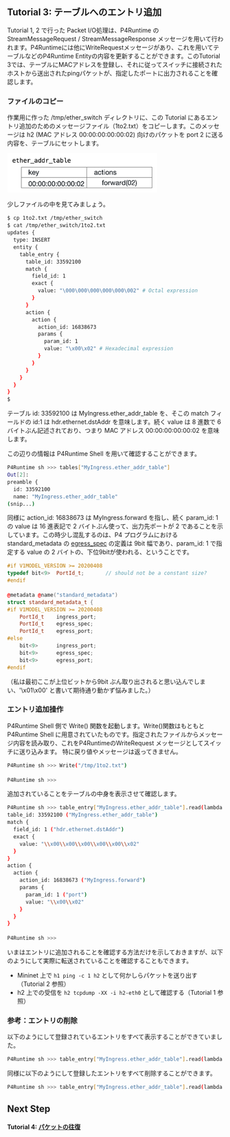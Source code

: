 ## Tutorial 3: テーブルへのエントリ追加

Tutorial 1, 2 で行った Packet I/O処理は、P4Runtime のStreamMessageRequest / StreamMessageResponse メッセージを用いて行われます。P4Runtimeには他にWriteRequestメッセージがあり、これを用いてテーブルなどのP4Runtime Entityの内容を更新することができます。このTutorial 3では、テーブルにMACアドレスを登録し、それに従ってスイッチに接続されたホストから送出されたpingパケットが、指定したポートに出力されることを確認します。

### ファイルのコピー

作業用に作った /tmp/ether_switch ディレクトリに、この Tutorial にあるエントリ追加のためのメッセージファイル（1to2.txt）をコピーします。このメッセージは h2 (MAC アドレス 00:00:00:00:00:02) 向けのパケットを port 2 に送る内容を、テーブルにセットします。

<img src="../t3_table.png" alt="attach:(table entry)" title="Table Entry" width="350">

少しファイルの中を見てみましょう。

```bash
$ cp 1to2.txt /tmp/ether_switch
$ cat /tmp/ether_switch/1to2.txt 
updates {
  type: INSERT
  entity {
    table_entry {
      table_id: 33592100
      match {
        field_id: 1
        exact {
          value: "\000\000\000\000\000\002" # Octal expression 
        }
      }
      action {
        action {
          action_id: 16838673
          params {
            param_id: 1 
            value: "\x00\x02" # Hexadecimal expression 
          }
        }
      }
    }
  }
}
$
```

テーブル id: 33592100 は MyIngress.ether_addr_table を、そこの match フィールドの id:1 は hdr.ethernet.dstAddr を意味します。続く value は 8 進数で 6 バイトぶん記述されており、つまり MAC アドレス 00:00:00:00:00:02 を意味します。

この辺りの情報は P4Runtime Shell を用いて確認することができます。

```bash
P4Runtime sh >>> tables["MyIngress.ether_addr_table"] 
Out[2]: 
preamble {
  id: 33592100
  name: "MyIngress.ether_addr_table"
(snip...)
```

同様に action_id: 16838673 は MyIngress.forward を指し、続く param_id: 1 の value は 16 進表記で 2 バイトぶん使って、出力先ポートが 2 であることを示しています。この時少し混乱するのは、P4 プログラムにおける standard_metadata の [egress_spec](https://github.com/p4lang/p4c/blob/master/p4include/v1model.p4#L80) の定義は 9bit 幅であり、param_id: 1 で指定する value の 2 バイトの、下位9bitが使われる、ということです。

```C++
#if V1MODEL_VERSION >= 20200408
typedef bit<9>  PortId_t;       // should not be a constant size?
#endif

@metadata @name("standard_metadata")
struct standard_metadata_t {
#if V1MODEL_VERSION >= 20200408
    PortId_t    ingress_port;
    PortId_t    egress_spec;
    PortId_t    egress_port;
#else
    bit<9>      ingress_port;
    bit<9>      egress_spec;
    bit<9>      egress_port;
#endif
```

（私は最初ここが上位ビットから9bit ぶん取り出されると思い込んでしまい、'\x01\x00' と書いて期待通り動かず悩みました。）

### エントリ追加操作

P4Runtime Shell 側で Write() 関数を起動します。Write()関数はもともとP4Runtime Shell に用意されていたものです。指定されたファイルからメッセージ内容を読み取り、これをP4RuntimeのWriteRequest メッセージとしてスイッチに送り込みます。
特に戻り値やメッセージは返ってきません。

```bash
P4Runtime sh >>> Write("/tmp/1to2.txt")

P4Runtime sh >>> 
```
追加されていることをテーブルの中身を表示させて確認します。
```bash
P4Runtime sh >>> table_entry["MyIngress.ether_addr_table"].read(lambda a: print(a))
table_id: 33592100 ("MyIngress.ether_addr_table")
match {
  field_id: 1 ("hdr.ethernet.dstAddr")
  exact {
    value: "\\x00\\x00\\x00\\x00\\x00\\x02"
  }
}
action {
  action {
    action_id: 16838673 ("MyIngress.forward")
    params {
      param_id: 1 ("port")
      value: "\\x00\\x02"
    }
  }
}

P4Runtime sh >>>       
```

いまはエントリに追加されることを確認する方法だけを示しておきますが、以下のようにして実際に転送されていることを確認することもできます。

- Mininet 上で `h1 ping -c 1 h2` として何かしらパケットを送り出す（Tutorial 2 参照）
- h2 上での受信を `h2 tcpdump -XX -i h2-eth0` として確認する（Tutorial 1 参照）

### 参考：エントリの削除

以下のようにして登録されているエントリをすべて表示することができていました。
```bash
P4Runtime sh >>> table_entry["MyIngress.ether_addr_table"].read(lambda a: print(a))
```
同様に以下のようにして登録したエントリをすべて削除することができます。
```bash
P4Runtime sh >>> table_entry["MyIngress.ether_addr_table"].read(lambda a: a.delete())
```



## Next Step

#### Tutorial 4: [パケットの往復](t4_roundtrip.md)

